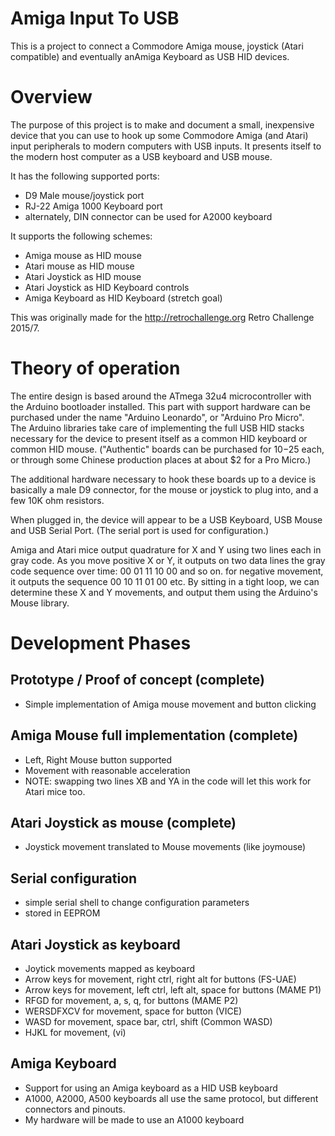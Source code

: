 # Amiga Input To USB
This is a project to connect a Commodore Amiga mouse, joystick (Atari compatible) and eventually anAmiga Keyboard as USB HID devices.

# Overview

The purpose of this project is to make and document a small, inexpensive 
device that you can use to hook up some Commodore Amiga (and Atari) input
peripherals to modern computers with USB inputs.  It presents itself to
the modern host computer as a USB keyboard and USB mouse. 

It has the following supported ports:

- D9 Male mouse/joystick port
- RJ-22 Amiga 1000 Keyboard port
- alternately, DIN connector can be used for A2000 keyboard

It supports the following schemes:

- Amiga mouse as HID mouse
- Atari mouse as HID mouse
- Atari Joystick as HID mouse
- Atari Joystick as HID Keyboard controls
- Amiga Keyboard as HID Keyboard (stretch goal)

This was originally made for the http://retrochallenge.org Retro Challenge
2015/7.

# Theory of operation

The entire design is based around the ATmega 32u4 microcontroller with the
Arduino bootloader installed.  This part with support hardware can be 
purchased under the name "Arduino Leonardo", or "Arduino Pro Micro".  
The Arduino libraries take care of implementing the full USB HID stacks
necessary for the device to present itself as a common HID keyboard or
common HID mouse.  ("Authentic" boards  can be purchased for $10-$25 each, 
or through some Chinese production places at about $2 for a Pro Micro.)

The additional hardware necessary to hook these boards up to a device 
is basically a male D9 connector, for the mouse or joystick to plug into,
and a few 10K ohm resistors.

When plugged in, the device will appear to be a USB Keyboard, USB Mouse and 
USB Serial Port.  (The serial port is used for configuration.)

Amiga and Atari mice output quadrature for X and Y using two lines each in gray code.
As you move positive X or Y, it outputs on two data lines the gray code 
sequence over time: 00 01 11 10 00 and so on.  for negative movement, it 
outputs the sequence 00 10 11 01 00 etc.  By sitting in a tight loop, we can
determine these X and Y movements, and output them using the Arduino's
Mouse library.

# Development Phases

## Prototype / Proof of concept (complete)
- Simple implementation of Amiga mouse movement and button clicking

## Amiga Mouse full implementation (complete)
- Left, Right Mouse button supported
- Movement with reasonable acceleration
- NOTE: swapping two lines XB and YA in the code will let this work for Atari mice too.

## Atari Joystick as mouse (complete)
- Joystick movement translated to Mouse movements (like joymouse)

## Serial configuration
- simple serial shell to change configuration parameters
- stored in EEPROM

## Atari Joystick as keyboard
- Joytick movements mapped as keyboard
 - Arrow keys for movement, right ctrl, right alt for buttons (FS-UAE)
 - Arrow keys for movement, left ctrl, left alt, space for buttons (MAME P1)
 - RFGD for movement, a, s, q, for buttons (MAME P2)
 - WERSDFXCV for movement, space for button (VICE)
 - WASD for movement, space bar, ctrl, shift (Common WASD)
 - HJKL for movement, (vi)

## Amiga Keyboard
- Support for using an Amiga keyboard as a HID USB keyboard
 - A1000, A2000, A500 keyboards all use the same protocol, but different connectors and pinouts.
 - My hardware will be made to use an A1000 keyboard
